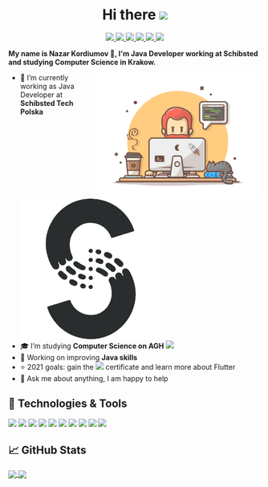 <h1 align="center">
Hi there <img src="https://media.giphy.com/media/hvRJCLFzcasrR4ia7z/giphy.gif" width="29px">
</h1>

<p align="center">
    <a href="https://www.linkedin.com/in/nazkord/">
        <img src="https://img.icons8.com/color/48/000000/linkedin.png" width="3%"/> 
    </a>
    <a href="https://www.facebook.com/nazkordd/">
        <img src="https://img.icons8.com/color/48/000000/facebook-circled--v5.png" width="3%"/> 
    </a>
    <a href="https://www.instagram.com/nazarsx/">
        <img src="https://img.icons8.com/fluent/48/000000/instagram-new.png" width="3%"/> 
    </a>
    <a href="https://discord.gg/nazkord">
        <img src="https://img.icons8.com/plasticine/50/000000/discord-logo.png" width="3%"/> 
    </a>
    <a href="mailto:nazkord@gmail.com"> 
        <img src="https://img.icons8.com/fluent/48/000000/gmail.png" width="3%"/> 
    </a>
    <img src="https://visitor-badge.glitch.me/badge?page_id=nazkord.nazkord"/>
</p>

**My name is Nazar Kordiumov  🚀, I'm Java Developer working at Schibsted and studying Computer Science in Krakow.**  

[comment]: <> (####📫 How to reach me:)

<img align="right" src="https://raw.githubusercontent.com/nazkord/nazkord/master/assets/programmer.png" height="250"  alt="programmer image"/>

- 🔭 I’m currently working as Java Developer at **Schibsted Tech Polska** [<img src="https://raw.githubusercontent.com/nazkord/nazkord/main/assets/schibsted_logo.png"/>](https://www.schibsted.pl/)
- 🎓 I’m studying **Computer Science on AGH** <img src="https://raw.githubusercontent.com/nazkord/nazkord/main/assets/agh_logo.png">
- 🌱 Working on improving **Java skills**
- ⭐ 2021 goals: gain the <img src="https://img.icons8.com/color/48/000000/amazon-web-services.png" width="2.5%"/> certificate and learn more about Flutter
- 💬 Ask me about anything, I am happy to help

🔧 Technologies & Tools
---
![](https://img.shields.io/badge/OS-Linux-informational?style=flat&logo=linux&logoColor=white&color=2bbc8a)
![](https://img.shields.io/badge/Editor-IntelliJ_IDEA-informational?style=flat&logo=intellij-idea&logoColor=white&color=2bbc8a)
![](https://img.shields.io/badge/Code-Java-informational?style=flat&logo=Java&logoColor=white&color=2bbc8a)
![](https://img.shields.io/badge/Code-SQL-informational?style=flat&logo=sqlite&logoColor=white&color=2bbc8a)
![](https://img.shields.io/badge/Framework-Spring-informational?style=flat&logo=Spring&logoColor=white&color=2bbc8a)
![](https://img.shields.io/badge/Cloud-AWS-informational?style=flat&logo=amazon&logoColor=white&color=2bbc8a)
![](https://img.shields.io/badge/Shell-Bash-informational?style=flat&logo=gnu-bash&logoColor=white&color=2bbc8a)
![](https://img.shields.io/badge/Tools-Git-informational?style=flat&logo=git&logoColor=white&color=2bbc8a)
![](https://img.shields.io/badge/Tools-MySQL-informational?style=flat&logo=mysql&logoColor=white&color=2bbc8a)
![](https://img.shields.io/badge/Tools-Docker-informational?style=flat&logo=docker&logoColor=white&color=2bbc8a)


📈 GitHub Stats
---

<a href="https://github.com/anuraghazra/github-readme-stats">
  <img align="center" src="https://github-readme-stats.vercel.app/api?username=nazkord&count_private=true&show_icons=true&theme=dark" />
</a>
<a href="https://github.com/anuraghazra/convoychat">
  <img align="center" src="https://github-readme-stats.vercel.app/api/top-langs/?username=nazkord&layout=compact&theme=dark" />
</a>
